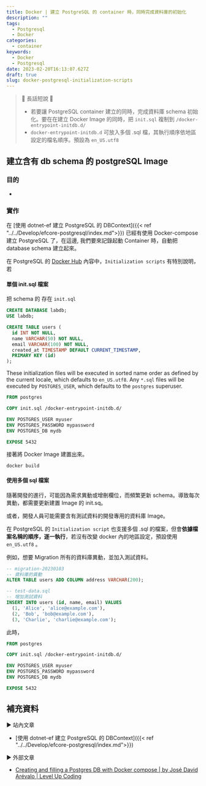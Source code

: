 ```yaml
---
title: Docker | 建立 PostgreSQL 的 container 時，同時完成資料庫的初始化
description: ""
tags:
  - Postgresql
  - Docker
categories:
  - container
keywords:
  - Docker
  - Postgresql
date: 2023-02-20T16:13:07.627Z
draft: true
slug: docker-postgresql-initialization-scripts
---
```




> 🔖 長話短說 🔖
>
> - 若要讓 PostgreSQL container 建立的同時，完成資料庫 schema 初始化。要在在建立 Docker Image 的同時，把 `init.sql` 複制到 `/docker-entrypoint-initdb.d/`
> - `docker-entrypoint-initdb.d` 可放入多個 .sql 檔，其執行順序依地區設定的檔名順序。預設為 `en_US.utf8`

<!--more-->


## 建立含有 db schema 的 postgreSQL Image

### 目的

- 

### 實作

在 [使用 dotnet-ef 建立 PostgreSQL 的 DBContext]({{< ref "../../Develop/efcore-postgresql/index.md">}}) 已經有使用 Docker-compose 建立 PostgreSQL 了，在這邊, 我們要來記錄起動 Container 時，自動把 database schema 建立起來。

在 PostgreSQL 的 [Docker Hub](https://hub.docker.com/_/postgres/) 內容中，`Initialization scripts` 有特別說明，若

#### 單個 init.sql 檔案

把 schema 的 存在 `init.sql`

```sql
CREATE DATABASE labdb;
USE labdb;

CREATE TABLE users (
  id INT NOT NULL,
  name VARCHAR(50) NOT NULL,
  email VARCHAR(100) NOT NULL,
  created_at TIMESTAMP DEFAULT CURRENT_TIMESTAMP,
  PRIMARY KEY (id)
);


```

These initialization files will be executed in sorted name order as defined by the current locale, which defaults to `en_US.utf8`. Any `*.sql` files will be executed by `POSTGRES_USER`, which defaults to the `postgres` superuser.

```dockerfile
FROM postgres

COPY init.sql /docker-entrypoint-initdb.d/

ENV POSTGRES_USER myuser
ENV POSTGRES_PASSWORD mypassword
ENV POSTGRES_DB mydb

EXPOSE 5432
```

接著將 Docker Image 建置出來。

```shell
docker build 
```

#### 使用多個 sql 檔案

隨著開發的進行，可能因為需求異動或增刪欄位，而頻繁更新 schema。導致每次異動，都需要更新建置 Image 的 init.sq。

或者，開發人員可能需要含有測試資料的開發專用的資料庫 Image。

在 PostgreSQL 的 `Initialization script` 也支援多個 .sql 的檔案，但會**依據檔案名稱的順序，逐一執行**，若沒有改變 docker 內的地區設定，預設使用 `en_US.utf8` 。

例如，想要 Migration 所有的資料庫異動，並加入測試資料。

```sql
-- migration-20230103
-- 資料庫的異動
ALTER TABLE users ADD COLUMN address VARCHAR(200);

```

```sql
-- test-data.sql
-- 增加測試資料
INSERT INTO users (id, name, email) VALUES
  (1, 'Alice', 'alice@example.com'),
  (2, 'Bob', 'bob@example.com'),
  (3, 'Charlie', 'charlie@example.com');

```

此時，

```dockerfile
FROM postgres

COPY init.sql /docker-entrypoint-initdb.d/

ENV POSTGRES_USER myuser
ENV POSTGRES_PASSWORD mypassword
ENV POSTGRES_DB mydb

EXPOSE 5432
```

## 補充資料

▶ 站內文章

-  [使用 dotnet-ef 建立 PostgreSQL 的 DBContext]({{< ref "../../Develop/efcore-postgresql/index.md">}})

▶ 外部文章

- [Creating and filling a Postgres DB with Docker compose | by José David Arévalo | Level Up Coding](https://levelup.gitconnected.com/creating-and-filling-a-postgres-db-with-docker-compose-e1607f6f882f)